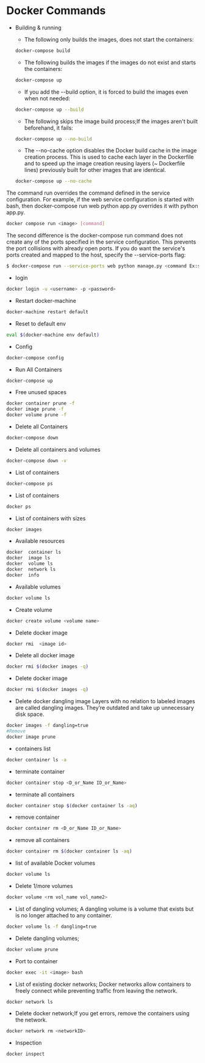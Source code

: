 # Docker Commands

- Building & running
    - The following only builds the images, does not start the containers:
    ```bash
    docker-compose build
    ```
    - The following builds the images if the images do not exist and starts the containers:
    ```bash
    docker-compose up
    ```

    - If you add the --build option, it is forced to build the images even when not needed:
    ```bash
    docker-compose up --build
    ```

    - The following skips the image build process;If the images aren't built beforehand, it fails:
    ```bash
    docker-compose up --no-build
    ```

    - The --no-cache option disables the Docker build cache in the image creation process. This is used to cache each layer in the Dockerfile and to speed up the image creation reusing layers (~ Dockerfile lines) previously built for other images that are identical.
    ```bash
    docker-compose up --no-cache
    ```

The command run overrides the command defined in the service configuration.
For example, if the web service configuration is started with bash, then docker-compose run web python app.py overrides it with python app.py.
```bash
docker compose run <image> [command]
```
The second difference is the docker-compose run command does not create any of the ports specified in the service configuration.
This prevents the port collisions with already open ports. If you do want the service's ports created and mapped to the host, specify the --service-ports flag:
```bash
$ docker-compose run --service-ports web python manage.py <command Ex:shell>
```

- login
```bash
docker login -u <username> -p <password>
```


- Restart docker-machine
```bash
docker-machine restart default
```

- Reset to default env
```bash
eval $(docker-machine env default)
```

- Config
```bash
docker-compose config
```

- Run All Containers

```bash
docker-compose up
```

- Free unused spaces
```bash
docker container prune -f
docker image prune -f
docker volume prune -f
```

- Delete all Containers
```bash
docker-compose down
```

- Delete all containers and volumes
```bash
docker-compose down -v
```
- List of containers
```bash
docker-compose ps
```
- List of containers
```bash
docker ps
```

- List of containers with sizes
```bash
docker images
```

- Available resources
```bash
docker  container ls
docker  image ls
docker  volume ls
docker  network ls
docker  info
```
- Available volumes
```bash
docker volume ls
```
- Create volume
```bash
docker create volume <volume name>
```
- Delete docker image
```bash
docker rmi  <image id>
```

- Delete all docker image
```bash
docker rmi $(docker images -q) 
```

- Delete docker image
```bash
docker rmi $(docker images -q) 
```

- Delete docker dangling image Layers with no relation to labeled images are called dangling images. They’re outdated and take up unnecessary disk space. 
```bash
docker images -f dangling=true
#Remove
docker image prune
```

- containers list
```bash
docker container ls -a
```

- terminate container
```bash
docker container stop <D_or_Name ID_or_Name>
```

- terminate all containers
```bash
docker container stop $(docker container ls -aq)
```

- remove container
```bash
docker container rm <D_or_Name ID_or_Name>
```

- remove all containers
```bash
docker container rm $(docker container ls -aq)
```

- list of available Docker volumes
```bash
docker volume ls  
```

- Delete 1/more volumes
```bash
docker volume <rm vol_name vol_name2>  
```

- List of dangling volumes; A dangling volume is a volume that exists but is no longer attached to any container.
```bash
docker volume ls -f dangling=true 
```

- Delete dangling volumes;
```bash
docker volume prune
```

- Port to container
```bash
docker exec -it <image> bash
```

- List of existing docker networks; Docker networks allow containers to freely connect while preventing traffic from leaving the network. 
```bash
docker network ls
```

- Delete docker network;If you get errors, remove the containers using the network.
```bash
docker network rm <networkID>
```

- Inspection
```bash
docker inspect 
```
